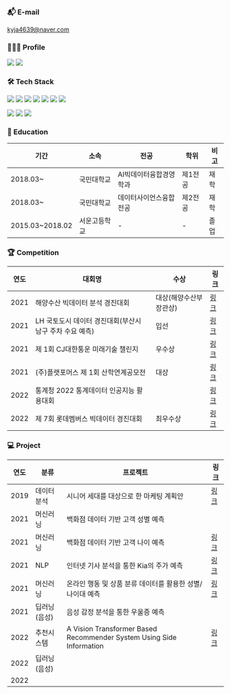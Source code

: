 ### 📬 E-mail
kyja4639@naver.com

### 🙍🏻‍♂️ Profile
 <a href="https://www.instagram.com/jin_kwonu/" target="_blank"><img src="https://img.shields.io/badge/Instagram-ff69b4?style=flat&logo=Instagram&logoColor=white"/></a>
 <a href="https://lacy-peony-73c.notion.site/Portfolio-638d15830f12441fa7d6b1349412a9a1" target="_blank"><img src="https://img.shields.io/badge/Notion-yellow?style=flat&logo=Notion&logoColor=white"/></a>

### 🛠 Tech Stack
<img src="https://img.shields.io/badge/Python-111111?style=flat&logo=Python&logoColor=white"/> <img src="https://img.shields.io/badge/Pytorch-111111?style=flat&logo=Pytorch&logoColor=white"/> <img src="https://img.shields.io/badge/SQL-111111?style=flat&logo=MySQL&logoColor=white"/> <img src="https://img.shields.io/badge/Excel-111111?style=flat&logo=MicrosoftExcel&logoColor=white"/> <img src="https://img.shields.io/badge/Github-111111?style=flat&logo=Github&logoColor=white"/> <img src="https://img.shields.io/badge/Git-111111?style=flat&logo=Git&logoColor=white"/> <img src="https://img.shields.io/badge/Slack-111111?style=flat&logo=Slack&logoColor=white"/>

<img src="https://img.shields.io/badge/Window-222222?style=flat&logo=Windows&logoColor=white"/> <img src="https://img.shields.io/badge/Mac-222222?style=flat&logo=Macos&logoColor=white"/> <img src="https://img.shields.io/badge/Linux-222222?style=flat&logo=Linux&logoColor=white"/>

### 📝 Education
|기간|소속|전공|학위|비고|
|-|-|-|-|-|
|2018.03~|국민대학교|AI빅데이터융합경영학과|제1전공|재학|
|2018.03~|국민대학교|데이터사이언스융합전공|제2전공|재학|
|2015.03~2018.02|서운고등학교|-|-|졸업|

### 🏆 Competition
|연도|대회명|수상|링크|
|-|-|-|-|
|2021|해양수산 빅데이터 분석 경진대회|대상(해양수산부장관상)|<a href="https://github.com/rnjsdb72/competition/tree/master/2021%20%ED%95%B4%EC%96%91%EC%88%98%EC%82%B0%20%EB%B9%85%EB%8D%B0%EC%9D%B4%ED%84%B0%20%EB%B6%84%EC%84%9D%20%EA%B2%BD%EC%A7%84%EB%8C%80%ED%9A%8C" target="_blank">링크</a>|
|2021|LH 국토도시 데이터 경진대회(부산시 남구 주차 수요 예측)|입선|<a href="https://github.com/rnjsdb72/competition/tree/master/2021%20LH%20%EA%B5%AD%ED%86%A0%EB%8F%84%EC%8B%9C%20%EB%8D%B0%EC%9D%B4%ED%84%B0%20%EA%B2%BD%EC%A7%84%EB%8C%80%ED%9A%8C" target="_blank">링크</a>|
|2021|제 1회 CJ대한통운 미래기술 챌린지|우수상|<a href="https://github.com/rnjsdb72/competition/tree/master/2021%20CJ%EB%8C%80%ED%95%9C%ED%86%B5%EC%9A%B4%20%EB%AF%B8%EB%9E%98%EA%B8%B0%EC%88%A0%20%EC%B1%8C%EB%A6%B0%EC%A7%80" target="_blank">링크</a>|
|2021|(주)플랫포머스 제 1회 산학연계공모전|대상|<a href="https://github.com/rnjsdb72/competition/tree/master/%EC%82%B0%ED%95%99%EC%97%B0%EA%B3%84%EA%B3%B5%EB%AA%A8%EC%A0%84(%ED%94%8C%EB%9E%AB%ED%8F%AC%EB%A8%B8%EC%8A%A4)" target="_blank">링크</a>|
|2022|통계청 2022 통계데이터 인공지능 활용대회||<a href="https://github.com/rnjsdb72/competition/tree/master/%ED%86%B5%EA%B3%84%EC%B2%AD%202022%20%ED%86%B5%EA%B3%84%EB%8D%B0%EC%9D%B4%ED%84%B0%20%EC%9D%B8%EA%B3%B5%EC%A7%80%EB%8A%A5%20%ED%99%9C%EC%9A%A9%EB%8C%80%ED%9A%8C" target="_blank">링크</a>|
|2022|제 7회 롯데멤버스 빅데이터 경진대회|최우수상|<a href="https://github.com/rnjsdb72/2022_LotteMembers_BigData_Competition" target="_blank">링크</a>|

### 💻 Project
|연도|분류|프로젝트|링크|
|-|-|-|-|
|2019|데이터분석|시니어 세대를 대상으로 한 마케팅 계획안|<a href="https://github.com/rnjsdb72/project/tree/main/2019%20%EB%B6%84%EC%84%9D%ED%94%84%EB%A1%9C%EA%B7%B8%EB%9E%98%EB%B0%8D%20%ED%8C%80%ED%94%84%EB%A1%9C%EC%A0%9D%ED%8A%B8" target="_blank">링크</a>|
|2021|머신러닝|백화점 데이터 기반 고객 성별 예측||
|2021|머신러닝|백화점 데이터 기반 고객 나이 예측|<a href="https://github.com/rnjsdb72/project/tree/main/2021%20%EB%A8%B8%EC%8B%A0%EB%9F%AC%EB%8B%9D%20%ED%8C%80%ED%94%84%EB%A1%9C%EC%A0%9D%ED%8A%B8" target="_blank">링크</a>|
|2021|NLP|인터넷 기사 분석을 통한 Kia의 주가 예측|<a href="https://github.com/rnjsdb72/project/tree/main/2021%20%ED%85%8D%EC%8A%A4%ED%8A%B8%EB%8D%B0%EC%9D%B4%ED%84%B0%EB%B6%84%EC%84%9D%20%EA%B0%9C%EC%9D%B8%20%ED%94%84%EB%A1%9C%EC%A0%9D%ED%8A%B8" target="_blank">링크</a>|
|2021|머신러닝|온라인 행동 및 상품 분류 데이터를 활용한 성별/나이대 예측|<a href="https://github.com/rnjsdb72/project/tree/main/D%26A%20ML%20Competition" target="_blank">링크</a>|
|2021|딥러닝(음성)|음성 감정 분석을 통한 우울증 예측||
|2022|추천시스템|A Vision Transformer Based Recommender System Using Side Information|<a href="https://github.com/rnjsdb72/ViT-with-ONCF-Framework" target="_blank">링크</a>|
|2022|딥러닝(음성)|||
|2022||||
